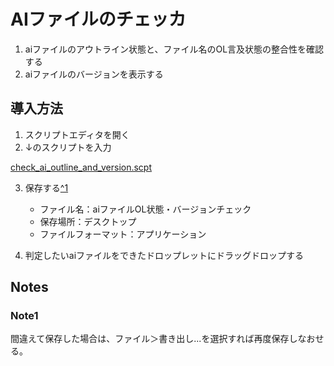 # AIファイルのチェッカ

1. aiファイルのアウトライン状態と、ファイル名のOL言及状態の整合性を確認する
2. aiファイルのバージョンを表示する

## 導入方法

1. スクリプトエディタを開く
2. ↓のスクリプトを入力

[check_ai_outline_and_version.scpt](check_ai_outline_and_version.scpt)

3. 保存する[^1](##Note1)
    - ファイル名：aiファイルOL状態・バージョンチェック
    - 保存場所：デスクトップ
    - ファイルフォーマット：アプリケーション

4. 判定したいaiファイルをできたドロップレットにドラッグドロップする

## Notes

### Note1

間違えて保存した場合は、ファイル＞書き出し...を選択すれば再度保存しなおせる。
